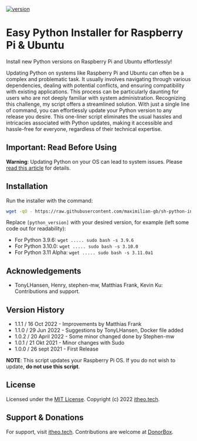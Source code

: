 [![version](https://img.shields.io/badge/version-1.1.1-yellow.svg)](https://semver.org)

# Easy Python Installer for Raspberry Pi & Ubuntu

Install new Python versions on Raspberry Pi and Ubuntu effortlessly!

Updating Python on systems like Raspberry Pi and Ubuntu can often be a complex and problematic task. It usually involves navigating through various dependencies, dealing with potential conflicts, and ensuring compatibility with existing applications. This process can be particularly daunting for users who are not deeply familiar with system administration. Recognizing this challenge, my script offers a streamlined solution. With just a single line of command, you can effortlessly update your Python version to any release you desire. This one-liner script eliminates the usual hassles and intricacies associated with Python updates, making it accessible and hassle-free for everyone, regardless of their technical expertise.

## Important: Read Before Using
**Warning**: Updating Python on your OS can lead to system issues. Please [read this article](https://itheo.tech/stop-updating-python-on-your-raspberry-pi-os-or-ubuntu) for details.

## Installation

Run the installer with the command:

```bash
wget -qO - https://raw.githubusercontent.com/maximilian-gb/sh-python-installer/refs/heads/main/python.sh | sudo bash -s [python_version]
```

Replace `[python_version]` with your desired version, for example (left some code out for readability):
- For Python 3.9.6: `wget ..... sudo bash -s 3.9.6`
- For Python 3.10.0: `wget ..... sudo bash -s 3.10.0`
- For Python 3.11 Alpha: `wget ..... sudo bash -s 3.11.0a1`

## Acknowledgements
- TonyLHansen, Henry, stephen-mw, Matthias Frank, Kevin Ku: Contributions and support.

## Version History
- 1.1.1 / 16 Oct 2022 - Improvements by Matthias Frank
- 1.1.0 / 29 Jun 2022 - Suggestions by TonyLHansen, Docker file added
- 1.0.2 / 20 April 2022 - Some minor changed done by Stephen-mw
-  1.0.1 / 21 Okt 2021 - Minor changes with Sudo
-  1.0.0 / 26 sept 2021 - First Release

**NOTE**: This script updates your Raspberry Pi OS. If you do not wish to update, **do not use this script**.

## License
Licensed under the [MIT License](https://choosealicense.com/licenses/mit/). Copyright (c) 2022 [itheo.tech](https://itheo.tech/).

## Support & Donations
For support, visit [itheo.tech](https://itheo.tech/). Contributions are welcome at [DonorBox](https://donorbox.org/tvdsluijs-github).
